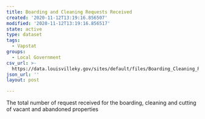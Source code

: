 ```yaml
---
title: Boarding and Cleaning Requests Received
created: '2020-11-12T13:19:16.856507'
modified: '2020-11-12T13:19:16.856517'
state: active
type: dataset
tags:
  - Vapstat
groups:
  - Local Government
csv_url: >-
  https://data.louisvilleky.gov/sites/default/files/Boarding_Cleaning_Requests_Rcvd.csv
json_url: ''
layout: post

---
```

<p>The total number of request received for the boarding, cleaning and cutting of vacant and abandoned properties</p>

